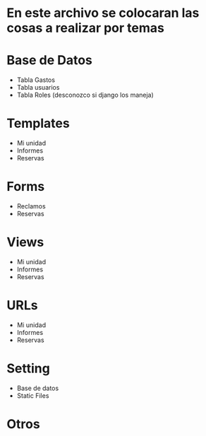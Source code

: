 # En este archivo se colocaran las cosas a realizar por temas


# Base de Datos

- Tabla Gastos
- Tabla usuarios
- Tabla Roles (desconozco si django los maneja)

# Templates
- Mi unidad
- Informes
- Reservas
# Forms
- Reclamos
- Reservas
# Views
- Mi unidad
- Informes
- Reservas
# URLs
- Mi unidad
- Informes
- Reservas
# Setting
- Base de datos
- Static Files
# Otros
